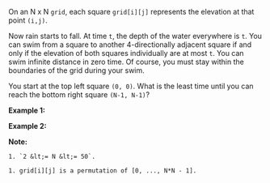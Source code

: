 
On an N x N `grid`, each square `grid[i][j]` represents the elevation at that point `(i,j)`.

Now rain starts to fall. At time `t`, the depth of the water everywhere is `t`. You can swim from a square to another 4-directionally adjacent square if and only if the elevation of both squares individually are&nbsp;at most&nbsp;`t`. You can swim infinite distance in zero time. Of course, you must stay within the boundaries of the grid during your swim.

You start at the top left square `(0, 0)`. What is the least time until you can reach the bottom right square `(N-1, N-1)`?

**Example 1:**

**Example 2:**

**Note:**

	1. `2 &lt;= N &lt;= 50`.
	1. grid[i][j] is a permutation of [0, ..., N*N - 1].
